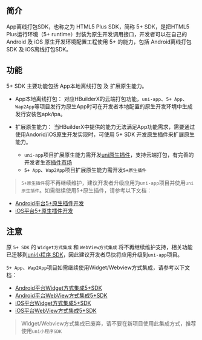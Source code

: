 ## 简介
App离线打包SDK，也称之为 HTML5 Plus SDK，简称 5+ SDK，是把HTML5 Plus运行环境（5+ runtime）封装为原生开发调用接口，开发者可以在自己的 Android 及 iOS 原生开发环境配置工程使用 5+ 的能力，包括 Android离线打包SDK 及 iOS离线打包SDK。


## 功能
5+ SDK 主要功能包括 App本地离线打包 及 扩展原生能力。

- App本地离线打包：
对应HBuilderX的云端打包功能，`uni-app`、`5+ App`、`Wap2App`等项目发行为原生App时可在开发者本地配置的原生开发环境中生成发行安装包apk/ipa。

- 扩展原生能力：
当HBuilderX中提供的能力无法满足App功能需求，需要通过使用Andorid/iOS原生开发实现时，可使用 5+ SDK 开发原生插件来扩展原生能力。
  + `uni-app`项目扩展原生能力需开发[uni原生插件](/NativePlugin/README.md)，支持云端打包，有完善的开发者生态[插件市场](https://ext.dcloud.net.cn/?cat1=5&cat2=51)
  + `5+ App`、`Wap2App`项目扩展原生能力需开发`5+原生插件`

> `5+原生插件`将不再继续维护，建议开发者升级应用为`uni-app`项目并使用`uni原生插件`。如需继续使用5+原生插件，请参考以下文档：
- [Android平台5+原生插件开发](http://ask.dcloud.net.cn/article/66)
- [iOS平台5+原生插件开发](http://ask.dcloud.net.cn/article/67)



## 注意
原 `5+ SDK` 的 `Widget方式集成` 和 `WebView方式集成` 将不再继续维护支持，相关功能已迁移到[uni小程序 SDK](/README.md)，因此建议开发者尽快将应用升级到`uni-app`项目。

`5+ App`、`Wap2App`项目如需继续使用Widget/Webview方式集成，请参考以下文档：
- [Android平台Widget方式集成5+SDK](http://ask.dcloud.net.cn/article/81)
- [Android平台WebView方式集成5+SDK](http://ask.dcloud.net.cn/article/80)
- [iOS平台Widget方式集成5+SDK](http://ask.dcloud.net.cn/article/84)
- [iOS平台WebView方式集成5+SDK](http://ask.dcloud.net.cn/article/83)

>  Widget/Webview方式集成已废弃，请不要在新项目使用此集成方式，推荐使用`uni小程序SDK`
